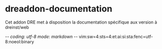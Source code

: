 # dreaddon-documentation

Cet addon DRE met à disposition la documentation spécifique aux version à dreinst/web

-*- coding: utf-8 mode: markdown -*- vim:sw=4:sts=4:et:ai:si:sta:fenc=utf-8:noeol:binary
